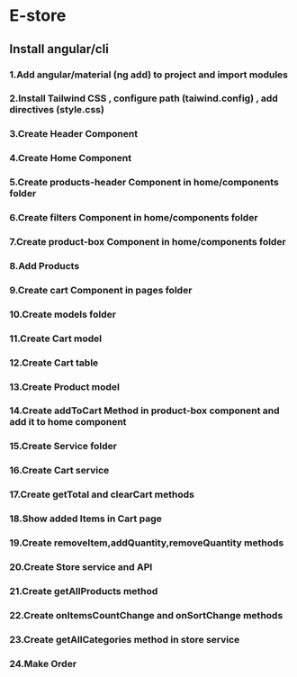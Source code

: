 # E-store

## Install angular/cli
### 1.Add angular/material (ng add) to project and import modules
### 2.Install Tailwind CSS , configure path (taiwind.config) , add directives (style.css)
### 3.Create Header Component
### 4.Create Home Component
### 5.Create products-header Component in home/components folder
### 6.Create filters Component in home/components folder
### 7.Create product-box Component in home/components folder
### 8.Add Products
### 9.Create cart Component in pages folder
### 10.Create models folder
### 11.Create Cart model
### 12.Create Cart table
### 13.Create Product model
### 14.Create addToCart Method in product-box component and add it to home component
### 15.Create Service folder
### 16.Create Cart service
### 17.Create getTotal and clearCart methods
### 18.Show added Items in Cart page
### 19.Create removeItem,addQuantity,removeQuantity methods
### 20.Create Store service and API
### 21.Create getAllProducts method
### 22.Create onItemsCountChange and onSortChange methods
### 23.Create getAllCategories method in store service
### 24.Make Order
